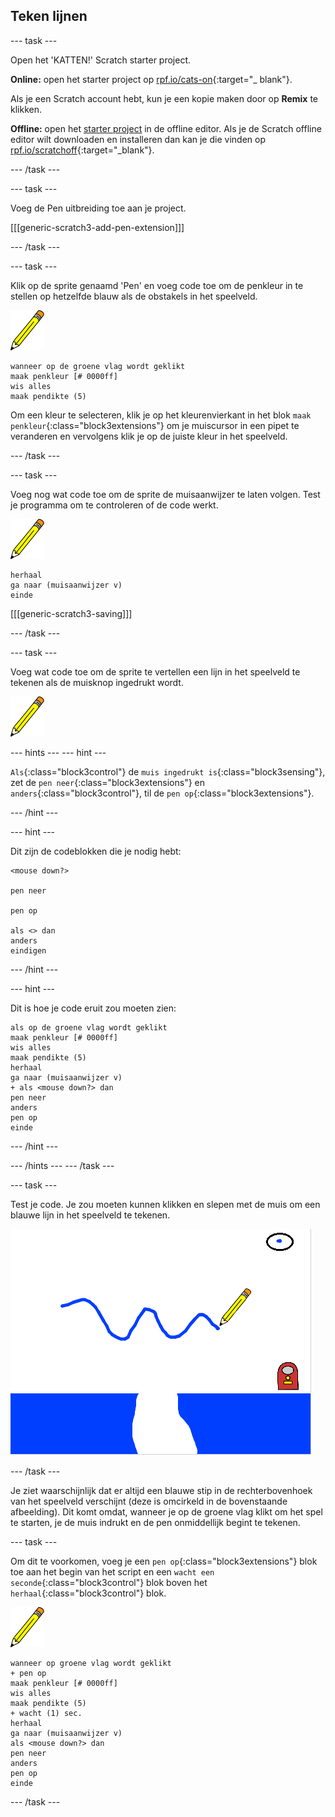 ## Teken lijnen

\--- task \---

Open het 'KATTEN!' Scratch starter project.

**Online:** open het starter project op [rpf.io/cats-on](http://rpf.io/cats-on){:target="_ blank"}.

Als je een Scratch account hebt, kun je een kopie maken door op **Remix** te klikken.

**Offline:** open het [starter project](http://rpf.io/p/en/cats-go) in de offline editor. Als je de Scratch offline editor wilt downloaden en installeren dan kan je die vinden op [rpf.io/scratchoff](http://rpf.io/scratchoff){:target="_blank"}.

\--- /task \---

\--- task \---

Voeg de Pen uitbreiding toe aan je project.

[[[generic-scratch3-add-pen-extension]]]

\--- /task \---

\--- task \---

Klik op de sprite genaamd 'Pen' en voeg code toe om de penkleur in te stellen op hetzelfde blauw als de obstakels in het speelveld.

![Pen sprite](images/pen-sprite.png)

```blocks3
wanneer op de groene vlag wordt geklikt
maak penkleur [# 0000ff]
wis alles
maak pendikte (5)
```

Om een kleur te selecteren, klik je op het kleurenvierkant in het blok `maak penkleur`{:class="block3extensions"} om je muiscursor in een pipet te veranderen en vervolgens klik je op de juiste kleur in het speelveld.

\--- /task \---

\--- task \---

Voeg nog wat code toe om de sprite de muisaanwijzer te laten volgen. Test je programma om te controleren of de code werkt.

![Pen sprite](images/pen-sprite.png)

```blocks3
herhaal
ga naar (muisaanwijzer v)
einde
```

[[[generic-scratch3-saving]]]

\--- /task \---

\--- task \---

Voeg wat code toe om de sprite te vertellen een lijn in het speelveld te tekenen als de muisknop ingedrukt wordt.

![Pen sprite](images/pen-sprite.png)

\--- hints \--- \--- hint \---

`Als`{:class="block3control"} de `muis ingedrukt is`{:class="block3sensing"}, zet de `pen neer`{:class="block3extensions"} en `anders`{:class="block3control"}, til de `pen op`{:class="block3extensions"}.

\--- /hint \---

\--- hint \---

Dit zijn de codeblokken die je nodig hebt:

```blocks3
<mouse down?>

pen neer

pen op

als <> dan
anders
eindigen
```

\--- /hint \---

\--- hint \---

Dit is hoe je code eruit zou moeten zien:

```blocks3
als op de groene vlag wordt geklikt
maak penkleur [# 0000ff]
wis alles
maak pendikte (5)
herhaal
ga naar (muisaanwijzer v)
+ als <mouse down?> dan
pen neer
anders
pen op
einde
```

\--- /hint \---

\--- /hints \--- \--- /task \---

\--- task \---

Test je code. Je zou moeten kunnen klikken en slepen met de muis om een blauwe lijn in het speelveld te tekenen.

![Teken een lijn](images/draw-a-line.png)

\--- /task \---

Je ziet waarschijnlijk dat er altijd een blauwe stip in de rechterbovenhoek van het speelveld verschijnt (deze is omcirkeld in de bovenstaande afbeelding). Dit komt omdat, wanneer je op de groene vlag klikt om het spel te starten, je de muis indrukt en de pen onmiddellijk begint te tekenen.

\--- task \---

Om dit te voorkomen, voeg je een `pen op`{:class="block3extensions"} blok toe aan het begin van het script en een `wacht een seconde`{:class="block3control"} blok boven het `herhaal`{:class="block3control"} blok.

![Pen sprite](images/pen-sprite.png)

```blocks3
wanneer op groene vlag wordt geklikt
+ pen op
maak penkleur [# 0000ff]
wis alles
maak pendikte (5)
+ wacht (1) sec.
herhaal
ga naar (muisaanwijzer v)
als <mouse down?> dan
pen neer
anders
pen op
einde
```

\--- /task \---
